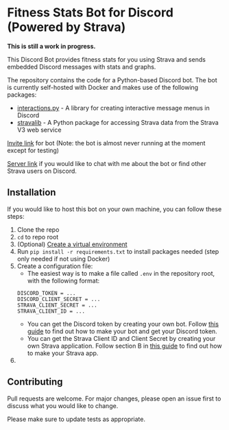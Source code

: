 # Fitness Stats Bot for Discord (Powered by Strava)

**This is still a work in progress.**

This Discord Bot provides fitness stats for you using Strava and sends embedded Discord messages with stats and graphs.

The repository contains the code for a Python-based Discord bot. The bot is currently self-hosted with Docker and makes use of the following packages:

- [interactions.py](https://github.com/interactions-py/interactions.py) - A library for creating interactive message menus in Discord
- [stravalib](https://github.com/stravalib/stravalib) - A Python package for accessing Strava data from the Strava V3 web service

[Invite link](https://discord.com/api/oauth2/authorize?client_id=1113502886945620080&permissions=277025508352&scope=bot%20applications.commands) for bot
(Note: the bot is almost never running at the moment except for testing)

[Server link](https://discord.gg/eXr876pt9Y) if you would like to chat with me about the bot or find other Strava users on Discord.

## Installation

If you would like to host this bot on your own machine, you can follow these steps:

1. Clone the repo
2. `cd` to repo root
3. (Optional) [Create a virtual environment](https://packaging.python.org/en/latest/guides/installing-using-pip-and-virtual-environments/#creating-a-virtual-environment)
4. Run `pip install -r requirements.txt` to install packages needed (step only needed if not using Docker)
5. Create a configuration file:
     * The easiest way is to make a file called `.env` in the repository root, with the following format:
      ```
    DISCORD_TOKEN = ...
    DISCORD_CLIENT_SECRET = ...
    STRAVA_CLIENT_SECRET = ...
    STRAVA_CLIENT_ID = ...
    ```
      - You can get the Discord token by creating your own bot. Follow [this guide](https://discordpy.readthedocs.io/en/stable/discord.html) to find out how to make your bot and get your Discord token.
      - You can get the Strava Client ID and Client Secret by creating your own Strava application. Follow section B in [this guide](https://developers.strava.com/docs/getting-started/) to find out how to make your Strava app.
6. 

## Contributing

Pull requests are welcome. For major changes, please open an issue first
to discuss what you would like to change.

Please make sure to update tests as appropriate.
